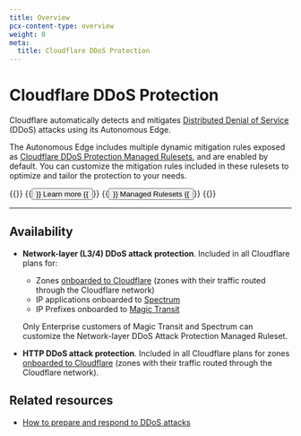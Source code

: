 ```yaml
---
title: Overview
pcx-content-type: overview
weight: 0
meta:
  title: Cloudflare DDoS Protection
---
```


# Cloudflare DDoS Protection

Cloudflare automatically detects and mitigates [Distributed Denial of Service](https://www.cloudflare.com/learning/ddos/what-is-a-ddos-attack/) (DDoS) attacks using its Autonomous Edge.

The Autonomous Edge includes multiple dynamic mitigation rules exposed as [Cloudflare DDoS Protection Managed Rulesets](/ddos-protection/managed-rulesets/), and are enabled by default. You can customize the mitigation rules included in these rulesets to optimize and tailor the protection to your needs.

{{<button-group>}}
{{<button type="primary" href="/ddos-protection/about/">}}
Learn more
{{</button>}}
{{<button type="secondary" href="/ddos-protection/managed-rulesets/">}}
Managed Rulesets
{{</button>}}
{{</button-group>}}

***

## Availability

*   **Network-layer (L3/4) DDoS attack protection**. Included in all Cloudflare plans for:

    *   Zones [onboarded to Cloudflare](https://support.cloudflare.com/hc/articles/205195708) (zones with their traffic routed through the Cloudflare network)
    *   IP applications onboarded to [Spectrum](/spectrum/)
    *   IP Prefixes onboarded to [Magic Transit](/magic-transit/)

    Only Enterprise customers of Magic Transit and Spectrum can customize the Network-layer DDoS Attack Protection Managed Ruleset.

*   **HTTP DDoS attack protection**. Included in all Cloudflare plans for zones [onboarded to Cloudflare](https://support.cloudflare.com/hc/articles/205195708) (zones with their traffic routed through the Cloudflare network).

## Related resources

*   [How to prepare and respond to DDoS attacks](https://support.cloudflare.com/hc/sections/360007347692)
